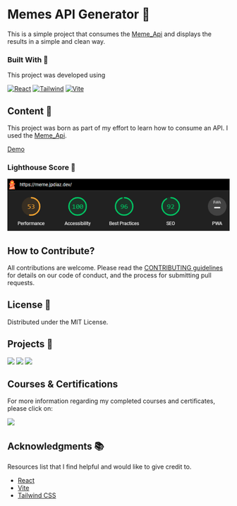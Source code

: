# Memes API Generator 🤣

This is a simple project that consumes the [Meme_Api](httpsgithub.comD3vdMeme_Api) and displays the results in a simple and clean way.

<!-- BUILD WITH -->

### Built With 🔑

This project was developed using

[![React](https://img.shields.io/badge/React-61DAFB.svg?style=for-the-badge&logo=React&logoColor=black)](https://www.w3schools.com/whatis/whatis_react.asp)
[![Tailwind](https://img.shields.io/badge/Tailwind%20CSS-06B6D4.svg?style=for-the-badge&logo=Tailwind-CSS&logoColor=white)](https://tailwindcss.com/)
[![Vite](https://img.shields.io/badge/Vite-646CFF.svg?style=for-the-badge&logo=Vite&logoColor=white)](https://vitejs.dev/)

<!-- CONTENT -->

## Content 🚦

This project was born as part of my effort to learn how to consume an API. I used the [Meme_Api](httpsgithub.comD3vdMeme_Api).

[Demo](https://meme.jpdiaz.dev/)

### Lighthouse Score 🚀

<img src="./src/assets/images/lighthouse.png" />

## How to Contribute?

All contributions are welcome. Please read the [CONTRIBUTING guidelines](CONTRIBUTING.md) for details on our code of conduct, and the process for submitting pull requests.

<!-- LICENSE -->

## License 📜

Distributed under the MIT License.

<!-- RELATED PROJECTS -->

## Projects 🚀

[![](https://img.shields.io/badge/Platzi_Repos-121f3d?style=for-the-badge&logo=Platzi&logoColor=98CA3F)](#)
[![](https://img.shields.io/badge/2021-222?style=for-the-badge)](https://github.com/JuanPabloDiaz/platzi/tree/main/2021)
[![](https://img.shields.io/badge/2022-222?style=for-the-badge)](https://github.com/JuanPabloDiaz/platzi/tree/main/2022)

## Courses & Certifications

For more information regarding my completed courses and certificates, please click on:

[![](https://img.shields.io/badge/Platzi_Profile-121f3d?style=for-the-badge&logo=Platzi&logoColor=98CA3F)](https://platzi.com/p/1diazdev/)<!-- ACKNOWLEDGMENTS -->

## Acknowledgments 📚

Resources list that I find helpful and would like to give credit to.

- [React](https://reactjs.org/)
- [Vite](https://vitejs.dev/)
- [Tailwind CSS](https://tailwindcss.com/)
